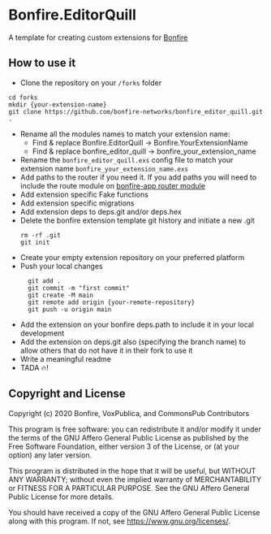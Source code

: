 # Bonfire.EditorQuill

A template for creating custom extensions for [Bonfire](https://bonfire.cafe/)

## How to use it
- Clone the repository on your `/forks` folder
```
cd forks
mkdir {your-extension-name}
git clone https://github.com/bonfire-networks/bonfire_editor_quill.git .
```
- Rename all the modules names to match your extension name:
    - Find & replace Bonfire.EditorQuill -> Bonfire.YourExtensionName 
    - Find & replace bonfire_editor_quill -> bonfire_your_extension_name
- Rename the `bonfire_editor_quill.exs` config file to match your extension name `bonfire_your_extension_name.exs`
- Add paths to the router if you need it. If you add paths you will need to include the route module on [bonfire-app router module](https://github.com/bonfire-networks/bonfire-app/blob/main/lib/web/router.ex#L51) 
- Add extension specific Fake functions
- Add extension specific migrations
- Add extension deps to deps.git and/or deps.hex 
- Delete the bonfire extension template git history and initiate a new .git 
    ```
    rm -rf .git
    git init    
    ```
- Create your empty extension repository on your preferred platform
- Push your local changes
    ```
      git add .
      git commit -m "first commit"
      git create -M main
      git remote add origin {your-remote-repository}
      git push -u origin main
    ```
- Add the extension on your bonfire deps.path to include it in your local development
- Add the extension on deps.git also (specifying the branch name) to allow others that do not have it in their fork to use it
- Write a meaningful readme
- TADA 🔥!

## Copyright and License

Copyright (c) 2020 Bonfire, VoxPublica, and CommonsPub Contributors

This program is free software: you can redistribute it and/or modify
it under the terms of the GNU Affero General Public License as
published by the Free Software Foundation, either version 3 of the
License, or (at your option) any later version.

This program is distributed in the hope that it will be useful, but
WITHOUT ANY WARRANTY; without even the implied warranty of
MERCHANTABILITY or FITNESS FOR A PARTICULAR PURPOSE.  See the GNU
Affero General Public License for more details.

You should have received a copy of the GNU Affero General Public
License along with this program.  If not, see <https://www.gnu.org/licenses/>.
